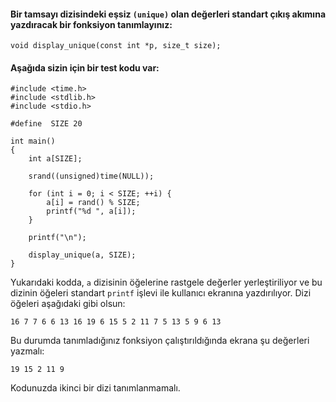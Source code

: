 #### Bir tamsayı dizisindeki eşsiz `(unique)` olan değerleri standart çıkış akımına yazdıracak bir fonksiyon tanımlayınız:

```
void display_unique(const int *p, size_t size);
```

#### Aşağıda sizin için bir test kodu var:

```
#include <time.h>
#include <stdlib.h>
#include <stdio.h>

#define  SIZE 20

int main()
{
	int a[SIZE];
	
	srand((unsigned)time(NULL));

	for (int i = 0; i < SIZE; ++i) {
		a[i] = rand() % SIZE;
		printf("%d ", a[i]);
	}
	
	printf("\n");

	display_unique(a, SIZE);	
}
```

Yukarıdaki kodda, `a` dizisinin öğelerine rastgele değerler yerleştiriliyor ve bu dizinin öğeleri standart `printf` işlevi ile kullanıcı ekranına yazdırılıyor. Dizi öğeleri aşağıdaki gibi olsun:

`16 7 7 6 6 13 16 19 6 15 5 2 11 7 5 13 5 9 6 13`

Bu durumda tanımladığınız fonksiyon çalıştırıldığında ekrana şu değerleri yazmalı:

`19 15 2 11 9`

Kodunuzda ikinci bir dizi tanımlanmamalı.
